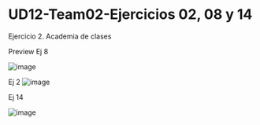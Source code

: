 # UD12-Team02-Ejercicios 02, 08 y 14
Ejercicio 2. Academia de clases 

Preview Ej 8

![image](https://user-images.githubusercontent.com/65864090/164398468-9a7a7fd2-ead1-48f0-805a-aae90f10f3d7.png)

Ej 2
![image](https://github.com/JagaScripts/UD12-Team02-Ejercicios-02-08-14/blob/master/Ejercicio2Academia_de_clases.png)


Ej 14 

![image](https://github.com/JagaScripts/UD12-Team02-Ejercicios-02-08-14/blob/master/Ejercicio2-14RedSocial.PNG)
